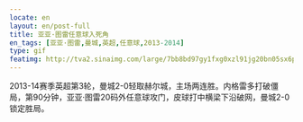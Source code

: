 ```yaml
---
locate: en
layout: en/post-full
title: 亚亚·图雷任意球入死角
en_tags: [亚亚·图雷,曼城,英超,任意球,2013-2014]
type: gif
featimg: http://tva2.sinaimg.com/large/7bb8bd97gy1fxg0xzl91jg20bn05sx6p.gif
---
```


2013-14赛季英超第3轮，曼城2-0轻取赫尔城，主场两连胜。内格雷多打破僵局，第90分钟，亚亚·图雷20码外任意球攻门，皮球打中横梁下沿破网，曼城2-0锁定胜局。